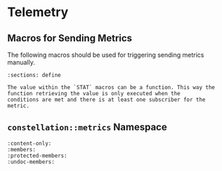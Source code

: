 # Telemetry

## Macros for Sending Metrics

The following macros should be used for triggering sending metrics manually.

```{doxygenfile} constellation/core/metrics/stat.hpp
:sections: define
```

```{note}
The value within the `STAT` macros can be a function. This way the function retrieving the value is only executed when the
conditions are met and there is at least one subscriber for the metric.
```

## `constellation::metrics` Namespace

```{doxygennamespace} constellation::metrics
:content-only:
:members:
:protected-members:
:undoc-members:
```
